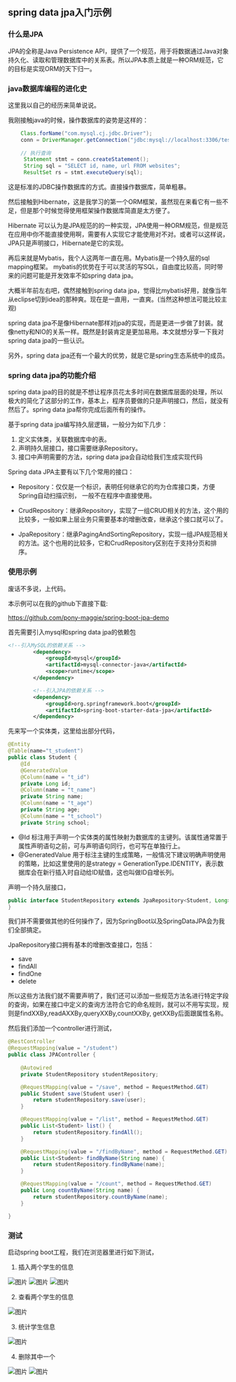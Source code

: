 ## spring data jpa入门示例

### 什么是JPA

JPA的全称是Java Persistence API，提供了一个规范，用于将数据通过Java对象持久化、读取和管理数据库中的关系表。所以JPA本质上就是一种ORM规范，它的目标是实现ORM的天下归一。


### java数据库编程的进化史

这里我以自己的经历来简单说说。

我刚接触java的时候，操作数据库的姿势是这样的：

```java
    Class.forName("com.mysql.cj.jdbc.Driver");
    conn = DriverManager.getConnection("jdbc:mysql://localhost:3306/test","root","123456");
        
    // 执行查询
     Statement stmt = conn.createStatement();
     String sql = "SELECT id, name, url FROM websites";
     ResultSet rs = stmt.executeQuery(sql);
```

这是标准的JDBC操作数据库的方式。直接操作数据库，简单粗暴。

然后接触到Hibernate，这是我学习的第一个ORM框架，虽然现在来看它有一些不足，但是那个时候觉得使用框架操作数据库简直是太方便了。

Hibernate 可以认为是JPA规范的的一种实现，JPA使用一种ORM规范，但是规范在应用中你不能直接使用啊，需要有人实现它才能使用对不对。或者可以这样说，JPA只是声明接口，Hibernate是它的实现。


再后来就是Mybatis，我个人这两年一直在用。Mybatis是一个持久层的sql mapping框架。
mybatis的优势在于可以灵活的写SQL，自由度比较高，同时带来的问题可能是开发效率不如spring data jpa。

大概半年前左右吧，偶然接触到spring data jpa，觉得比mybatis好用，就像当年从eclipse切到idea的那种爽。现在是一直用，一直爽。(当然这种想法可能比较主观)

spring data jpa不是像Hibernate那样对jpa的实现，而是更进一步做了封装。就像netty和NIO的关系一样。既然是封装肯定是更加易用。本文就想分享一下我对spring data jpa的一些认识。

另外，spring data jpa还有一个最大的优势，就是它是spring生态系统中的成员。

### spring data jpa的功能介绍

spring data jpa的目的就是不想让程序员花太多时间在数据库层面的处理，所以极大的简化了这部分的工作，基本上，程序员要做的只是声明接口，然后，就没有然后了。spring data jpa帮你完成后面所有的操作。

基于spring data jpa编写持久层逻辑，一般分为如下几步：

1. 定义实体类，关联数据库中的表。
2. 声明持久层接口，接口需要继承Repository。
3. 接口中声明需要的方法，spring data jpa会自动给我们生成实现代码

Spring data JPA主要有以下几个常用的接口：

* Repository：仅仅是一个标识，表明任何继承它的均为仓库接口类，方便Spring自动扫描识别， 一般不在程序中直接使用。

* CrudRepository：继承Repository，实现了一组CRUD相关的方法，这个用的比较多，一般如果上层业务只需要基本的增删改查，继承这个接口就可以了。

* JpaRepository：继承PagingAndSortingRepository，实现一组JPA规范相关的方法。这个也用的比较多，它和CrudRepository区别在于支持分页和排序。

### 使用示例

废话不多说，上代码。

本示例可以在我的github下直接下载:

https://github.com/pony-maggie/spring-boot-jpa-demo


首先需要引入mysql和spring data jpa的依赖包

```xml
<!--引入MySQL的依赖关系 -->
		<dependency>
			<groupId>mysql</groupId>
			<artifactId>mysql-connector-java</artifactId>
			<scope>runtime</scope>
		</dependency>

		<!--引入JPA的依赖关系 -->
		<dependency>
			<groupId>org.springframework.boot</groupId>
			<artifactId>spring-boot-starter-data-jpa</artifactId>
		</dependency>
```



先来写一个实体类，这里给出部分代码，

```java
@Entity
@Table(name="t_student")
public class Student {
	@Id
    @GeneratedValue
    @Column(name = "t_id")
    private Long id;
    @Column(name = "t_name")
    private String name;
    @Column(name = "t_age")
    private String age;
    @Column(name = "t_school")
    private String school;
```


* @Id 标注用于声明一个实体类的属性映射为数据库的主键列。该属性通常置于属性声明语句之前，可与声明语句同行，也可写在单独行上。 
* @GeneratedValue 用于标注主键的生成策略，一般情况下建议明确声明使用的策略，比如这里使用的是strategy = GenerationType.IDENTITY，表示数据库会在新行插入时自动给ID赋值，这也叫做ID自增长列。



声明一个持久层接口，

```java
public interface StudentRepository extends JpaRepository<Student, Long> {
}
```


我们并不需要做其他的任何操作了，因为SpringBoot以及SpringDataJPA会为我们全部搞定。

JpaRepository接口拥有基本的增删改查接口，包括：

* save
* findAll
* findOne
* delete

所以这些方法我们就不需要声明了，我们还可以添加一些规范方法名进行特定字段的查询，如果在接口中定义的查询方法符合它的命名规则，就可以不用写实现，规则是findXXBy,readAXXBy,queryXXBy,countXXBy, getXXBy后面跟属性名称。

然后我们添加一个controller进行测试，

```java
@RestController
@RequestMapping(value = "/student")
public class JPAController {
	
	@Autowired
	private StudentRepository studentRepository;

	@RequestMapping(value = "/save", method = RequestMethod.GET)
	public Student save(Student user) {
		return studentRepository.save(user);
	}

	@RequestMapping(value = "/list", method = RequestMethod.GET)
	public List<Student> list() {
		return studentRepository.findAll();
	}

	@RequestMapping(value = "/findByName", method = RequestMethod.GET)
	public List<Student> findByName(String name) {
		return studentRepository.findByName(name);
	}

	@RequestMapping(value = "/count", method = RequestMethod.GET)
	public Long countByName(String name) {
		return studentRepository.countByName(name);
	}

}
```

	 
### 测试
启动spring boot工程，我们在浏览器里进行如下测试，

1. 插入两个学生的信息

![图片](https://github.com/pony-maggie/spring-boot-jpa-demo/blog/master/images/1-1.jpg)
![图片](https://github.com/pony-maggie/spring-boot-jpa-demo/blog/master/images/1-2.jpg)
![图片](https://github.com/pony-maggie/spring-boot-jpa-demo/blog/master/images/1-3.jpg)

2. 查看两个学生的信息

![图片](https://github.com/pony-maggie/spring-boot-jpa-demo/blog/master/images/2.jpgs)

3. 统计学生信息

![图片](https://github.com/pony-maggie/spring-boot-jpa-demo/blog/master/images/3.jpg)


4. 删除其中一个

![图片](https://github.com/pony-maggie/spring-boot-jpa-demo/blog/master/images/4-1.jpg)
![图片](https://github.com/pony-maggie/spring-boot-jpa-demo/blog/master/images/4-2.jpg)



